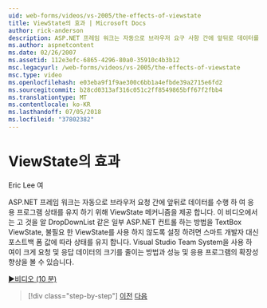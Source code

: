 ```yaml
---
uid: web-forms/videos/vs-2005/the-effects-of-viewstate
title: ViewState의 효과 | Microsoft Docs
author: rick-anderson
description: ASP.NET 프레임 워크는 자동으로 브라우저 요구 사항 간에 앞뒤로 데이터를 수행 하 여 응용 프로그램 상태를 유지 하기 위해 ViewState 메커니즘을 제공 하는 중...
ms.author: aspnetcontent
ms.date: 02/26/2007
ms.assetid: 112e3efc-6865-4296-80a0-35910c4b3b12
msc.legacyurl: /web-forms/videos/vs-2005/the-effects-of-viewstate
msc.type: video
ms.openlocfilehash: e03eba9f1f9ae300c6bb1a4efbde39a2715e6fd2
ms.sourcegitcommit: b28cd0313af316c051c2ff8549865bff67f2fbb4
ms.translationtype: MT
ms.contentlocale: ko-KR
ms.lasthandoff: 07/05/2018
ms.locfileid: "37802382"
---
```

<a name="the-effects-of-viewstate"></a>ViewState의 효과
====================
Eric Lee 여

ASP.NET 프레임 워크는 자동으로 브라우저 요청 간에 앞뒤로 데이터를 수행 하 여 응용 프로그램 상태를 유지 하기 위해 ViewState 메커니즘을 제공 합니다. 이 비디오에서는 고 것을 알 DropDownList 같은 일부 ASP.NET 컨트롤 하는 방법을 TextBox ViewState, 불필요 한 ViewState를 사용 하지 않도록 설정 하려면 스마트 개발자 대신 포스트백 폼 값에 따라 상태를 유지 합니다. Visual Studio Team System을 사용 하 여이 크게 요청 및 응답 데이터의 크기를 줄이는 방법과 성능 및 응용 프로그램의 확장성 향상을 볼 수 있습니다.

[&#9654;비디오 (10 분)](https://channel9.msdn.com/Blogs/ASP-NET-Site-Videos/the-effects-of-viewstate)

> [!div class="step-by-step"]
> [이전](using-the-load-test-agent.md)
> [다음](how-do-i-integrate-defect-tracking-with-testing.md)
